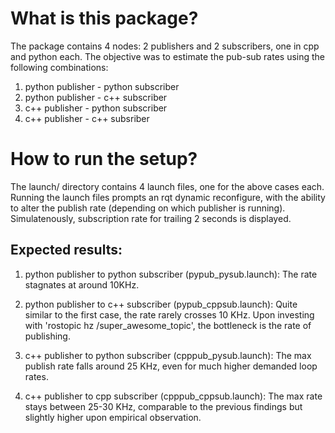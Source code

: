 # What is this package? 

The package contains 4 nodes: 2 publishers and 2 subscribers, one in cpp and python each. The objective was to estimate the pub-sub rates using the following combinations:

1. python publisher - python subscriber
2. python publisher - c++ subscriber
3. c++ publisher - python subscriber
4. c++ publisher - c++ subsriber

# How to run the setup? 

The launch/ directory contains 4 launch files, one for the above cases each. Running the launch files prompts an rqt dynamic reconfigure, with the ability to alter the publish rate (depending on which publisher is running). Simulatenously, subscription rate for trailing 2 seconds is displayed. 

## Expected results: 

1. python publisher to python subscriber (pypub_pysub.launch): The rate stagnates at around 10KHz.

2. python publisher to c++ subscriber (pypub_cppsub.launch): Quite similar to the first case, the rate rarely crosses 10 KHz. Upon investing with 'rostopic hz /super_awesome_topic', the bottleneck is the rate of publishing. 

3. c++ publisher to python subscriber (cpppub_pysub.launch): The max publish rate falls around 25 KHz, even for much higher demanded loop rates.

4. c++ publisher to cpp subscriber (cpppub_cppsub.launch): The max rate stays between 25-30 KHz, comparable to the previous findings but slightly higher upon empirical observation.